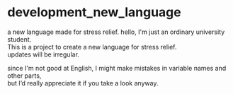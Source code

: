 # development_new_language
a new language made for stress relief.
hello, I'm just an ordinary university student.  
This is a project to create a new language for stress relief.  
updates will be irregular.  

since I'm not good at English, I might make mistakes in variable names and other parts,  
but I’d really appreciate it if you take a look anyway.  

